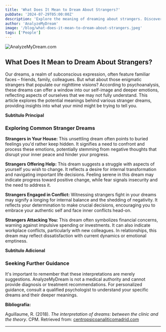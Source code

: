 ```yaml
---
title: 'What Does It Mean to Dream About Strangers?'
pubDate: '2024-07-29T05:00:00Z'
description: 'Explore the meaning of dreaming about strangers. Discover how these dreams reflect aspects of your own being and what signals they may be sending you.'
author: 'AnalyzeMyDream'
image: '/blog/what-does-it-mean-to-dream-about-strangers.jpeg'
tags: ['People']
---
```


![AnalyzeMyDream.com](/blog/what-does-it-mean-to-dream-about-strangers.jpeg)

## What Does It Mean to Dream About Strangers?

Our dreams, a realm of subconscious expression, often feature familiar faces – friends, family, colleagues. But what about those enigmatic strangers that populate our nighttime visions? According to psychoanalysis, these dreams can offer a window into our self-image and deeper emotions, reflecting aspects of ourselves that we may not fully understand. This article explores the potential meanings behind various stranger dreams, providing insights into what your mind might be trying to tell you.

**Subtítulo Principal**

### Exploring Common Stranger Dreams

**Strangers in Your House:** This unsettling dream often points to buried feelings you'd rather keep hidden. It signifies a need to confront and process these emotions, potentially stemming from negative thoughts that disrupt your inner peace and hinder your progress.  

**Strangers Offering Help:** This dream suggests a struggle with aspects of yourself you wish to change. It reflects a desire for internal transformation and navigating important life decisions. Feeling serene in this dream may indicate progress toward positive change, while fear signals insecurity and the need to address it.

**Strangers Engaged in Conflict:** Witnessing strangers fight in your dreams may signify a longing for internal balance and the shedding of negativity. It reflects your determination to make crucial decisions, encouraging you to embrace your authentic self and face inner conflicts head-on.

**Strangers Attacking You:** This dream often symbolizes financial concerns, warning against impulsive spending or investments. It can also indicate workplace conflicts, particularly with new colleagues. In relationships, this dream may reflect dissatisfaction with current dynamics or emotional emptiness. 

**Subtítulo Adicional**

### Seeking Further Guidance

It's important to remember that these interpretations are merely suggestions. AnalyzeMyDream is not a medical authority and cannot provide diagnosis or treatment recommendations.  For personalized guidance, consult a qualified psychologist to understand your specific dreams and their deeper meanings.

**Bibliografía:**

Aguillaume, R. (2018). *The interpretation of dreams: between the clinic and the theory*. CPM. Retrieved from: [centropsicoanaliticomadrid.com](https://www.centropsicoanaliticomadrid.com/publicaciones/revista/numero-15/la-interpretacion-de-los-suenos-entre-la-clinica-y-la-teoria/)

---